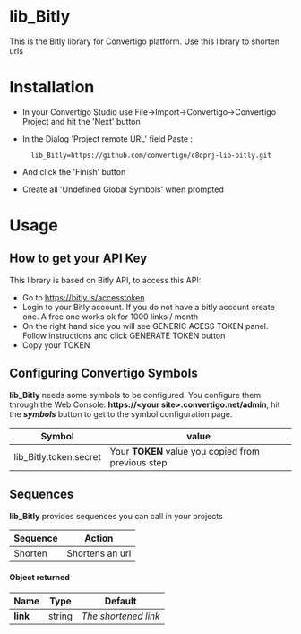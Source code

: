 # lib_Bitly
This is the Bitly library for Convertigo platform. Use this library to shorten urls

# Installation

* In your Convertigo Studio use File->Import->Convertigo->Convertigo Project and hit the 'Next' button

* In the Dialog 'Project remote URL' field Paste :

        lib_Bitly=https://github.com/convertigo/c8oprj-lib-bitly.git

* And click the 'Finish' button
* Create all 'Undefined Global Symbols' when prompted

# Usage

## How to get your API Key

This library is based on Bitly API, to access this API:

* Go to https://bitly.is/accesstoken 
* Login to your Bitly account. If you do not have a bitly account create one. A free one works ok for 1000 links / month
* On the right hand side you will see GENERIC ACESS TOKEN panel. Follow instructions and click GENERATE TOKEN button
* Copy your TOKEN

## Configuring Convertigo Symbols

__lib_Bitly__ needs some symbols to be configured. You configure them through the Web Console: **https://&lt;your site&gt;.convertigo.net/admin**, hit the ___symbols___ button to get to the symbol configuration page.

Symbol  | value
------| ------
lib_Bitly.token.secret | Your **TOKEN** value you copied from previous step

## Sequences

__lib_Bitly__ provides sequences you can call in your projects

Sequence  | Action
------| ------
Shorten | Shortens an url <br />


#### Object returned
| Name        | Type           | Default 
| ------------- |-------------| -----|
| **link**      | string | *The shortened link* |


